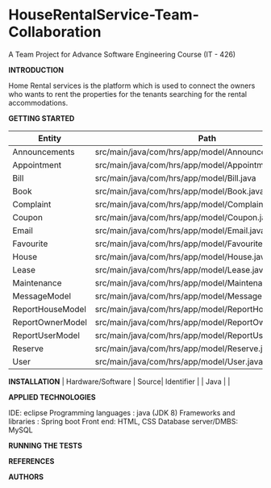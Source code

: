 # HouseRentalService-Team-Collaboration
A Team Project for Advance Software Engineering Course (IT - 426)

**INTRODUCTION**

Home Rental services is the platform which is used to connect the owners who wants to rent the properties for the tenants searching for the rental accommodations.



**GETTING STARTED**

| Entity | Path | Description |
| --- | --- | --- |
| Announcements | src/main/java/com/hrs/app/model/Announcement.java | 
| Appointment | src/main/java/com/hrs/app/model/Appointment.java |
| Bill  | src/main/java/com/hrs/app/model/Bill.java |
| Book  | src/main/java/com/hrs/app/model/Book.java  |
| Complaint | src/main/java/com/hrs/app/model/Complaint.java |
| Coupon | src/main/java/com/hrs/app/model/Coupon.java |
| Email | src/main/java/com/hrs/app/model/Email.java |  
| Favourite | src/main/java/com/hrs/app/model/Favourite.java |
| House | src/main/java/com/hrs/app/model/House.java |
| Lease | src/main/java/com/hrs/app/model/Lease.java |
| Maintenance | src/main/java/com/hrs/app/model/Maintenance.java |
| MessageModel | src/main/java/com/hrs/app/model/MessageModel.java |
| ReportHouseModel | src/main/java/com/hrs/app/model/ReportHouseModel.java |
| ReportOwnerModel | src/main/java/com/hrs/app/model/ReportOwnerModel.java |
| ReportUserModel | src/main/java/com/hrs/app/model/ReportUserModel.java |
| Reserve | src/main/java/com/hrs/app/model/Reserve.java |
| User | src/main/java/com/hrs/app/model/User.java |



**INSTALLATION**
| Hardware/Software | Source| Identifier |
| Java |    |



**APPLIED TECHNOLOGIES**

IDE: eclipse
Programming languages : java (JDK 8)
Frameworks and libraries : Spring boot 
Front end: HTML, CSS
Database server/DMBS: MySQL


**RUNNING THE TESTS**



**REFERENCES**


**AUTHORS**
